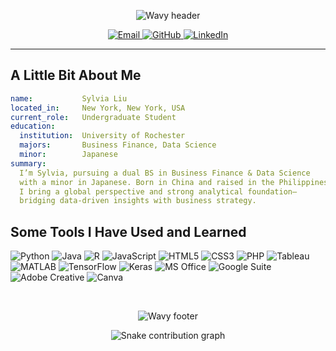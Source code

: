 <!-- ────────────────── Animated Wavy Header ────────────────── -->
<p align="center">
  <img 
    src="https://capsule-render.vercel.app/api?text=Welcome+👋&animation=fadeIn&type=waving&color=gradient&height=100"
    alt="Wavy header"/>
</p>

<!-- ────────────────── Contact Icons ────────────────── -->
<p align="center">
  <a href="mailto:rliu43@u.rochester.edu">
    <img src="https://img.shields.io/badge/Email-D14836?style=flat-square&logo=gmail&logoColor=white" alt="Email"/>
  </a>
  <a href="https://github.com/lrtsyl">
    <img src="https://img.shields.io/badge/GitHub-181717?style=flat-square&logo=github&logoColor=white" alt="GitHub"/>
  </a>
  <a href="https://www.linkedin.com/in/sylvia-liu-rt/" target="_blank">
    <img src="https://img.shields.io/badge/LinkedIn-0A66C2?style=flat-square&logo=linkedin&logoColor=white" alt="LinkedIn"/>
  </a>
</p>

---

##  A Little Bit About Me

```yaml
name:           Sylvia Liu
located_in:     New York, New York, USA
current_role:   Undergraduate Student
education:
  institution:  University of Rochester
  majors:       Business Finance, Data Science
  minor:        Japanese
summary:
  I’m Sylvia, pursuing a dual BS in Business Finance & Data Science
  with a minor in Japanese. Born in China and raised in the Philippines,
  I bring a global perspective and strong analytical foundation—
  bridging data-driven insights with business strategy.
```

## Some Tools I Have Used and Learned
<p align="left">
  <img src="https://img.shields.io/badge/Python-3776AB?style=for-the-badge&logo=python&logoColor=white" alt="Python"/>
  <img src="https://img.shields.io/badge/Java-007396?style=for-the-badge&logo=java&logoColor=white" alt="Java"/>
  <img src="https://img.shields.io/badge/R-276DC3?style=for-the-badge&logo=r&logoColor=white" alt="R"/>
  <img src="https://img.shields.io/badge/JavaScript-F7DF1E?style=for-the-badge&logo=javascript&logoColor=black" alt="JavaScript"/>
  <img src="https://img.shields.io/badge/HTML5-E34F26?style=for-the-badge&logo=html5&logoColor=white" alt="HTML5"/>
  <img src="https://img.shields.io/badge/CSS3-1572B6?style=for-the-badge&logo=css3&logoColor=white" alt="CSS3"/>
  <img src="https://img.shields.io/badge/PHP-777BB4?style=for-the-badge&logo=php&logoColor=white" alt="PHP"/>
  <img src="https://img.shields.io/badge/Tableau-3673A5?style=for-the-badge&logo=tableau&logoColor=white" alt="Tableau"/>
  <img src="https://img.shields.io/badge/MATLAB-0076A8?style=for-the-badge&logo=matlab&logoColor=white" alt="MATLAB"/>
  <img src="https://img.shields.io/badge/TensorFlow-FF6F00?style=for-the-badge&logo=tensorflow&logoColor=white" alt="TensorFlow"/>
  <img src="https://img.shields.io/badge/Keras-D00000?style=for-the-badge&logo=keras&logoColor=white" alt="Keras"/>
  <img src="https://img.shields.io/badge/MS_Office-0078D4?style=for-the-badge&logo=microsoftoffice&logoColor=white" alt="MS Office"/>
  <img src="https://img.shields.io/badge/Google_Suite-4285F4?style=for-the-badge&logo=google&logoColor=white" alt="Google Suite"/>
  <img src="https://img.shields.io/badge/Adobe_Creative-FF0000?style=for-the-badge&logo=adobe&logoColor=white" alt="Adobe Creative"/>
  <img src="https://img.shields.io/badge/Canva-00C4CC?style=for-the-badge&logo=canva&logoColor=white" alt="Canva"/>
</p>

<br>

<!-- ────────────────── Animated Wavy Footer ────────────────── -->
<p align="center">
  <img src="https://capsule-render.vercel.app/api?text=Thanks+for+visiting!&animation=slideIn&type=waving&color=gradient&height=80&cache=bust&section=footer" alt="Wavy footer"/>
</p>

<!-- ────────────────── Contribution Graph Snake ────────────────── -->
<p align="center">
  <img src="./dist/github-contribution-grid-snake.svg" alt="Snake contribution graph"/>
</p>
